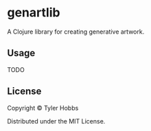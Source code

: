 # genartlib

A Clojure library for creating generative artwork.

## Usage

TODO

## License

Copyright © Tyler Hobbs

Distributed under the MIT License.
